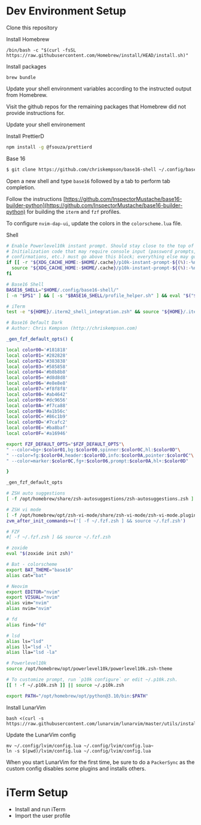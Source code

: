 # Dev Environment Setup

Clone this repository

Install Homebrew

```text
/bin/bash -c "$(curl -fsSL https://raw.githubusercontent.com/Homebrew/install/HEAD/install.sh)"
```

Install packages

```
brew bundle
```

Update your shell environment variables according to the instructed output from Homebrew.

Visit the github repos for the remaining packages that Homebrew did not provide instructions for.

Update your shell environement

Install PrettierD

```zsh
npm install -g @fsouza/prettierd
```

Base 16

```zsh
$ git clone https://github.com/chriskempson/base16-shell ~/.config/base16-shell
```

Open a new shell and type `base16` followed by a tab to perform tab completion.

Follow the instructions [https://github.com/InspectorMustache/base16-builder-python](https://github.com/InspectorMustache/base16-builder-python) for building the `iterm` and `fzf` profiles.

To configure `nvim-dap-ui`, update the colors in the `colorscheme.lua` file.

Shell

```zsh
# Enable Powerlevel10k instant prompt. Should stay close to the top of ~/.zshrc.
# Initialization code that may require console input (password prompts, [y/n]
# confirmations, etc.) must go above this block; everything else may go below.
if [[ -r "${XDG_CACHE_HOME:-$HOME/.cache}/p10k-instant-prompt-${(%):-%n}.zsh" ]]; then
  source "${XDG_CACHE_HOME:-$HOME/.cache}/p10k-instant-prompt-${(%):-%n}.zsh"
fi

# Base16 Shell
BASE16_SHELL="$HOME/.config/base16-shell/"
[ -n "$PS1" ] && [ -s "$BASE16_SHELL/profile_helper.sh" ] && eval "$("$BASE16_SHELL/profile_helper.sh")"

# iTerm
test -e "${HOME}/.iterm2_shell_integration.zsh" && source "${HOME}/.iterm2_shell_integration.zsh"

# Base16 Default Dark
# Author: Chris Kempson (http://chriskempson.com)

_gen_fzf_default_opts() {

local color00='#181818'
local color01='#282828'
local color02='#383838'
local color03='#585858'
local color04='#b8b8b8'
local color05='#d8d8d8'
local color06='#e8e8e8'
local color07='#f8f8f8'
local color08='#ab4642'
local color09='#dc9656'
local color0A='#f7ca88'
local color0B='#a1b56c'
local color0C='#86c1b9'
local color0D='#7cafc2'
local color0E='#ba8baf'
local color0F='#a16946'

export FZF_DEFAULT_OPTS="$FZF_DEFAULT_OPTS"\
" --color=bg+:$color01,bg:$color00,spinner:$color0C,hl:$color0D"\
" --color=fg:$color04,header:$color0D,info:$color0A,pointer:$color0C"\
" --color=marker:$color0C,fg+:$color06,prompt:$color0A,hl+:$color0D"

}

_gen_fzf_default_opts

# ZSH auto suggestions
[ -f /opt/homebrew/share/zsh-autosuggestions/zsh-autosuggestions.zsh ] && source /opt/homebrew/share/zsh-autosuggestions/zsh-autosuggestions.zsh

# ZSH vi mode
[ -f /opt/homebrew/opt/zsh-vi-mode/share/zsh-vi-mode/zsh-vi-mode.plugin.zsh ] && source /opt/homebrew/opt/zsh-vi-mode/share/zsh-vi-mode/zsh-vi-mode.plugin.zsh
zvm_after_init_commands+=('[ -f ~/.fzf.zsh ] && source ~/.fzf.zsh')

# FZF
#[ -f ~/.fzf.zsh ] && source ~/.fzf.zsh

# zoxide
eval "$(zoxide init zsh)"

# Bat - colorscheme
export BAT_THEME="base16"
alias cat="bat"

# Neovim
export EDITOR="nvim"
export VISUAL="nvim"
alias vim="nvim"
alias nvim="nvim"

# fd
alias find="fd"

# lsd
alias ls="lsd"
alias ll="lsd -l"
alias lla="lsd -la"

# Powerlevel10k
source /opt/homebrew/opt/powerlevel10k/powerlevel10k.zsh-theme

# To customize prompt, run `p10k configure` or edit ~/.p10k.zsh.
[[ ! -f ~/.p10k.zsh ]] || source ~/.p10k.zsh

export PATH="/opt/homebrew/opt/python@3.10/bin:$PATH"
```

Install LunarVim

```text
bash <(curl -s https://raw.githubusercontent.com/lunarvim/lunarvim/master/utils/installer/install.sh)
```

Update the LunarVim config

```
mv ~/.config/lvim/config.lua ~/.config/lvim/config.lua~
ln -s $(pwd)/lvim/config.lua ~/.config/lvim/config.lua
```

When you start LunarVim for the first time, be sure to do a `PackerSync` as the custom config disables some plugins and installs others.

# iTerm Setup

* Install and run iTerm
* Import the user profile

